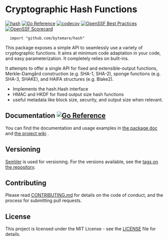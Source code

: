 # Cryptographic Hash Functions
[![hash](https://github.com/bytemare/hash/actions/.github/workflows/ci.yml/badge.svg)](https://github.com/bytemare/hash/actions/.github/workflows/ci.yml)
[![Go Reference](https://pkg.go.dev/badge/github.com/bytemare/hash.svg)](https://pkg.go.dev/github.com/bytemare/hash)
[![codecov](https://codecov.io/gh/bytemare/hash/branch/main/graph/badge.svg?token=5bQfB0OctA)](https://codecov.io/gh/bytemare/hash)
[![OpenSSF Best Practices](https://www.bestpractices.dev/projects/8781/badge)](https://www.bestpractices.dev/projects/8781)
[![OpenSSF Scorecard](https://api.securityscorecards.dev/projects/github.com/bytemare/hash/badge)](https://securityscorecards.dev/viewer/?uri=github.com/bytemare/hash)


```
  import "github.com/bytemare/hash"
```

This package exposes a simple API to seamlessly use a variety of cryptographic functions. It aims at minimum code
adaptation in your code, and easy parameterization. It completely relies on built-ins.

It attempts to offer a single API for fixed and extensible-output functions,
Merkle–Damgård construction (e.g. SHA-1, SHA-2), sponge functions (e.g. SHA-3, SHAKE), and HAIFA structures (e.g. Blake2).

- Implements the hash.Hash interface
- HMAC and HKDF for fixed output size hash functions
- useful metadata like block size, security, and output size when relevant.

## Documentation [![Go Reference](https://pkg.go.dev/badge/github.com/bytemare/hash.svg)](https://pkg.go.dev/github.com/bytemare/hash)

You can find the documentation and usage examples in [the package doc](https://pkg.go.dev/github.com/bytemare/hash) and [the project wiki](https://github.com/bytemare/hash/wiki) .

## Versioning

[SemVer](http://semver.org) is used for versioning. For the versions available, see the [tags on the repository](https://github.com/bytemare/hash/tags).


## Contributing

Please read [CONTRIBUTING.md](.github/CONTRIBUTING.md) for details on the code of conduct, and the process for submitting pull requests.

## License

This project is licensed under the MIT License - see the [LICENSE](LICENSE) file for details.
